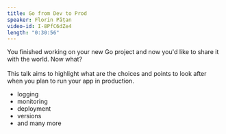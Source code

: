 ```yaml
---
title: Go from Dev to Prod
speaker: Florin Pățan
video-id: I-8PfC6dZe4
length: "0:30:56"
---
```

You finished working on your new Go project and now you'd like to share it with the world. Now what?<br><br>
  This talk aims to highlight what are the choices and points to look after when you plan to run your app in production.
  <ul>
      <li>logging</li>
      <li>monitoring</li>
      <li>deployment</li>
      <li>versions</li>
      <li>and many more</li>
  </ul>